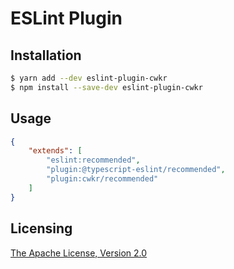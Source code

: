 # ESLint Plugin

## Installation

```bash
$ yarn add --dev eslint-plugin-cwkr
$ npm install --save-dev eslint-plugin-cwkr
```

## Usage

```json
{
    "extends": [
        "eslint:recommended",
        "plugin:@typescript-eslint/recommended",
        "plugin:cwkr/recommended"
    ]
}
```

## Licensing

[The Apache License, Version 2.0](LICENSE)
